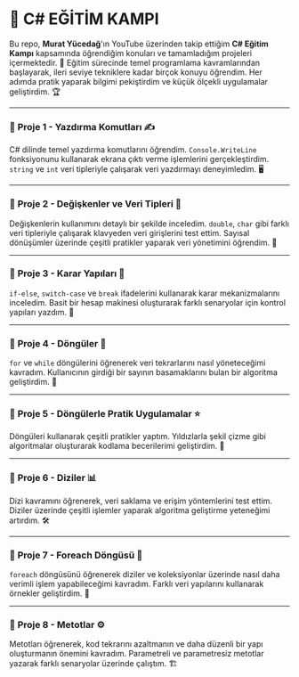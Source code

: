 # 🚀 **C# EĞİTİM KAMPI**

Bu repo, **Murat Yücedağ**'ın YouTube üzerinden takip ettiğim **C# Eğitim Kampı** kapsamında öğrendiğim konuları ve tamamladığım projeleri içermektedir. 📌 Eğitim sürecinde temel programlama kavramlarından başlayarak, ileri seviye tekniklere kadar birçok konuyu öğrendim. Her adımda pratik yaparak bilgimi pekiştirdim ve küçük ölçekli uygulamalar geliştirdim. 🏆

---

### 📍 **Proje 1 - Yazdırma Komutları ✍️**

C# dilinde temel yazdırma komutlarını öğrendim. `Console.WriteLine` fonksiyonunu kullanarak ekrana çıktı verme işlemlerini gerçekleştirdim. `string` ve `int` veri tipleriyle çalışarak veri yazdırmayı deneyimledim. 🖥️

---

### 📍 **Proje 2 - Değişkenler ve Veri Tipleri 🔢**

Değişkenlerin kullanımını detaylı bir şekilde inceledim. `double`, `char` gibi farklı veri tipleriyle çalışarak klavyeden veri girişlerini test ettim. Sayısal dönüşümler üzerinde çeşitli pratikler yaparak veri yönetimini öğrendim. 🔄

---

### 📍 **Proje 3 - Karar Yapıları 🤔**

`if-else`, `switch-case` ve `break` ifadelerini kullanarak karar mekanizmalarını inceledim. Basit bir hesap makinesi oluşturarak farklı senaryolar için kontrol yapıları yazdım. 🧮

---

### 📍 **Proje 4 - Döngüler 🔄**

`for` ve `while` döngülerini öğrenerek veri tekrarlarını nasıl yöneteceğimi kavradım. Kullanıcının girdiği bir sayının basamaklarını bulan bir algoritma geliştirdim. 🔢

---

### 📍 **Proje 5 - Döngülerle Pratik Uygulamalar ⭐**

Döngüleri kullanarak çeşitli pratikler yaptım. Yıldızlarla şekil çizme gibi algoritmalar oluşturarak kodlama becerilerimi geliştirdim. 🎨

---

### 📍 **Proje 6 - Diziler 📊**

Dizi kavramını öğrenerek, veri saklama ve erişim yöntemlerini test ettim. Diziler üzerinde çeşitli işlemler yaparak algoritma geliştirme yeteneğimi artırdım. 🛠️

---

### 📍 **Proje 7 - Foreach Döngüsü 🔄**

`foreach` döngüsünü öğrenerek diziler ve koleksiyonlar üzerinde nasıl daha verimli işlem yapabileceğimi kavradım. Farklı veri yapılarını kullanarak örnekler geliştirdim. 🔁

---

### 📍 **Proje 8 - Metotlar ⚙️**

Metotları öğrenerek, kod tekrarını azaltmanın ve daha düzenli bir yapı oluşturmanın önemini kavradım. Parametreli ve parametresiz metotlar yazarak farklı senaryolar üzerinde çalıştım. 🏗️
